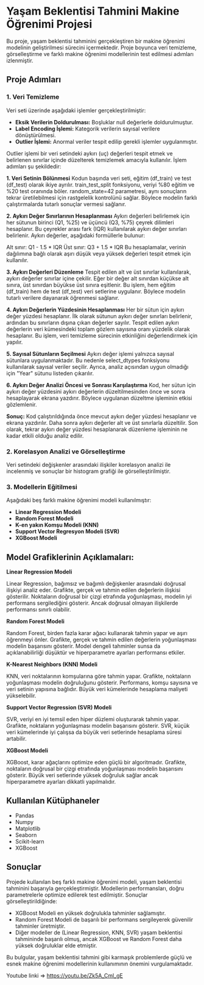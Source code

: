 # Yaşam Beklentisi Tahmini Makine Öğrenimi Projesi

Bu proje, yaşam beklentisi tahminini gerçekleştiren bir makine öğrenimi modelinin geliştirilmesi sürecini içermektedir. Proje boyunca veri temizleme, görselleştirme ve farklı makine öğrenimi modellerinin test edilmesi adımları izlenmiştir.

## Proje Adımları

### 1. Veri Temizleme
Veri seti üzerinde aşağıdaki işlemler gerçekleştirilmiştir:
-  **Eksik Verilerin Doldurulması:** Boşluklar null değerlerle doldurulmuştur.
-  **Label Encoding İşlemi:** Kategorik verilerin sayısal verilere dönüştürülmesi.
-  **Outlier İşlemi:** Anormal veriler tespit edilip gerekli işlemler uygulanmıştır.

Outlier işlemi bir veri setindeki aykırı (uç) değerleri tespit etmek ve belirlenen sınırlar içinde düzelterek temizlemek amacıyla kullanılır. İşlem adımları şu şekildedir:

**1. Veri Setinin Bölünmesi**
Kodun başında veri seti, eğitim (df_train) ve test (df_test) olarak ikiye ayrılır. train_test_split fonksiyonu, veriyi %80 eğitim ve %20 test oranında böler. random_state=42 parametresi, aynı sonuçların tekrar üretilebilmesi için rastgelelik kontrolünü sağlar. Böylece modelin farklı çalıştırmalarda tutarlı sonuçlar vermesi sağlanır.

**2. Aykırı Değer Sınırlarının Hesaplanması**
Aykırı değerleri belirlemek için her sütunun birinci (Q1, %25) ve üçüncü (Q3, %75) çeyrek dilimleri hesaplanır. Bu çeyrekler arası fark (IQR) kullanılarak aykırı değer sınırları belirlenir. Aykırı değerler, aşağıdaki formüllerle bulunur:

Alt sınır: Q1 - 1.5 * IQR
Üst sınır: Q3 + 1.5 * IQR
Bu hesaplamalar, verinin dağılımına bağlı olarak aşırı düşük veya yüksek değerleri tespit etmek için kullanılır.

**3. Aykırı Değerleri Düzenleme**
Tespit edilen alt ve üst sınırlar kullanılarak, aykırı değerler sınırlar içine çekilir. Eğer bir değer alt sınırdan küçükse alt sınıra, üst sınırdan büyükse üst sınıra eşitlenir. Bu işlem, hem eğitim (df_train) hem de test (df_test) veri setlerine uygulanır. Böylece modelin tutarlı verilere dayanarak öğrenmesi sağlanır.

**4. Aykırı Değerlerin Yüzdesinin Hesaplanması**
Her bir sütun için aykırı değer yüzdesi hesaplanır. İlk olarak sütunun aykırı değer sınırları belirlenir, ardından bu sınırların dışına çıkan değerler sayılır. Tespit edilen aykırı değerlerin veri kümesindeki toplam gözlem sayısına oranı yüzdelik olarak hesaplanır. Bu işlem, veri temizleme sürecinin etkinliğini değerlendirmek için yapılır.

**5. Sayısal Sütunların Seçilmesi**
Aykırı değer işlemi yalnızca sayısal sütunlara uygulanmaktadır. Bu nedenle select_dtypes fonksiyonu kullanılarak sayısal veriler seçilir. Ayrıca, analiz açısından uygun olmadığı için "Year" sütunu listeden çıkarılır.

**6. Aykırı Değer Analizi Öncesi ve Sonrası Karşılaştırma**
Kod, her sütun için aykırı değer yüzdesini aykırı değerlerin düzeltilmesinden önce ve sonra hesaplayarak ekrana yazdırır. Böylece uygulanan düzeltme işleminin etkisi gözlemlenir.

**Sonuç:**
Kod çalıştırıldığında önce mevcut aykırı değer yüzdesi hesaplanır ve ekrana yazdırılır. Daha sonra aykırı değerler alt ve üst sınırlarla düzeltilir. Son olarak, tekrar aykırı değer yüzdesi hesaplanarak düzenleme işleminin ne kadar etkili olduğu analiz edilir.

### 2. Korelasyon Analizi ve Görselleştirme
Veri setindeki değişkenler arasındaki ilişkiler korelasyon analizi ile incelenmiş ve sonuçlar bir histogram grafiği ile görselleştirilmiştir.

### 3. Modellerin Eğitilmesi
Aşağıdaki beş farklı makine öğrenimi modeli kullanılmıştır:
- **Linear Regression Modeli**
- **Random Forest Modeli**
- **K-en yakın Komşu Modeli (KNN)**
- **Support Vector Regresyon Modeli (SVR)**
- **XGBoost Modeli**

## Model Grafiklerinin Açıklamaları:

**Linear Regression Modeli**

Linear Regression, bağımsız ve bağımlı değişkenler arasındaki doğrusal ilişkiyi analiz eder. Grafikte, gerçek ve tahmin edilen değerlerin ilişkisi gösterilir. Noktaların doğrusal bir çizgi etrafında yoğunlaşması, modelin iyi performans sergilediğini gösterir. Ancak doğrusal olmayan ilişkilerde performansı sınırlı olabilir.

**Random Forest Modeli**

Random Forest, birden fazla karar ağacı kullanarak tahmin yapar ve aşırı öğrenmeyi önler. Grafikte, gerçek ve tahmin edilen değerlerin yoğunlaşması modelin başarısını gösterir. Model dengeli tahminler sunsa da açıklanabilirliği düşüktür ve hiperparametre ayarları performansı etkiler.

**K-Nearest Neighbors (KNN) Modeli**

KNN, veri noktalarının komşularına göre tahmin yapar. Grafikte, noktaların yoğunlaşması modelin doğruluğunu gösterir. Performans, komşu sayısına ve veri setinin yapısına bağlıdır. Büyük veri kümelerinde hesaplama maliyeti yükselebilir.

**Support Vector Regression (SVR) Modeli**

SVR, veriyi en iyi temsil eden hiper düzlemi oluşturarak tahmin yapar. Grafikte, noktaların yoğunlaşması modelin başarısını gösterir. SVR, küçük veri kümelerinde iyi çalışsa da büyük veri setlerinde hesaplama süresi artabilir.

**XGBoost Modeli**

XGBoost, karar ağaçlarını optimize eden güçlü bir algoritmadır. Grafikte, noktaların doğrusal bir çizgi etrafında yoğunlaşması modelin başarısını gösterir. Büyük veri setlerinde yüksek doğruluk sağlar ancak hiperparametre ayarları dikkatli yapılmalıdır.


## Kullanılan Kütüphaneler
- Pandas
- Numpy
- Matplotlib
- Seaborn
- Scikit-learn
- XGBoost

## Sonuçlar
Projede kullanılan beş farklı makine öğrenimi modeli, yaşam beklentisi tahminini başarıyla gerçekleştirmiştir. Modellerin performansları, doğru parametrelerle optimize edilerek test edilmiştir. Sonuçlar görselleştirildiğinde:

- XGBoost Modeli en yüksek doğrulukla tahminler sağlamıştır.
- Random Forest Modeli de başarılı bir performans sergileyerek güvenilir tahminler üretmiştir.
- Diğer modeller de (Linear Regression, KNN, SVR) yaşam beklentisi tahmininde başarılı olmuş, ancak XGBoost ve Random Forest daha yüksek doğruluklar elde etmiştir.

Bu bulgular, yaşam beklentisi tahmini gibi karmaşık problemlerde güçlü ve esnek makine öğrenimi modellerinin kullanımının önemini vurgulamaktadır.


Youtube linki => https://youtu.be/Zk5A_Cml_gE
